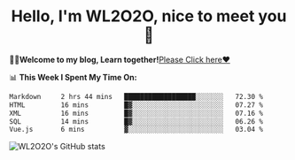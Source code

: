 <h1 align = "center">Hello, I'm WL2O2O, nice to meet you 👋</h1>

🧑‍💻**Welcome to my blog, Learn together!**[Please Click here❤️](https://wl2o2o.github.io)

📊 **This Week I Spent My Time On:**
<!--START_SECTION:waka-->

```txt
Markdown     2 hrs 44 mins   ██████████████████░░░░░░░   72.30 %
HTML         16 mins         █▓░░░░░░░░░░░░░░░░░░░░░░░   07.27 %
XML          16 mins         █▓░░░░░░░░░░░░░░░░░░░░░░░   07.16 %
SQL          14 mins         █▓░░░░░░░░░░░░░░░░░░░░░░░   06.26 %
Vue.js       6 mins          ▓░░░░░░░░░░░░░░░░░░░░░░░░   03.04 %
```

<!--END_SECTION:waka-->

![WL2O2O's GitHub stats](https://github-readme-stats.vercel.app/api?username=wl2o2o&show_icons=true)


<!--
**WL2O2O/WL2O2O** is a ✨ _special_ ✨ repository because its `README.md` (this file) appears on your GitHub profile.

Here are some ideas to get you started:

- 🔭 I’m currently working on ...
- 🌱 I’m currently learning ...
- 👯 I’m looking to collaborate on ...
- 🤔 I’m looking for help with ...
- 💬 Ask me about ...
- 📫 How to reach me: ...
- 😄 Pronouns: ...
- ⚡ Fun fact: ...
-->
